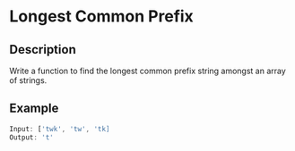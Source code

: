 # Longest Common Prefix

## Description

Write a function to find the longest common prefix string amongst an array of strings.

## Example

```javascript
Input: ['twk', 'tw', 'tk]
Output: 't'
```
